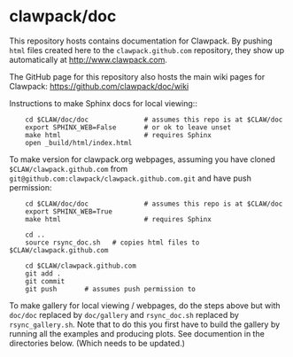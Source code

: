 
# clawpack/doc

This repository hosts contains documentation for Clawpack. By pushing `html` files created here to the `clawpack.github.com` repository, they show up automatically at http://www.clawpack.com.


The GitHub page for this repository also hosts the main wiki pages for Clawpack:
    https://github.com/clawpack/doc/wiki

Instructions to make Sphinx docs for local viewing::

```
    cd $CLAW/doc/doc              # assumes this repo is at $CLAW/doc
    export SPHINX_WEB=False       # or ok to leave unset
    make html                     # requires Sphinx
    open _build/html/index.html
```

To make version for clawpack.org webpages, assuming you have cloned 
`$CLAW/clawpack.github.com` from 
`git@github.com:clawpack/clawpack.github.com.git` and have push permission:

```
    cd $CLAW/doc/doc              # assumes this repo is at $CLAW/doc
    export SPHINX_WEB=True
    make html                     # requires Sphinx
    
    cd ..
    source rsync_doc.sh   # copies html files to $CLAW/clawpack.github.com
    
    cd $CLAW/clawpack.github.com
    git add .
    git commit
    git push       # assumes push permission to
```
    

To make gallery for local viewing / webpages, do the steps above but with
`doc/doc` replaced by `doc/gallery` and `rsync_doc.sh` replaced by
`rsync_gallery.sh`.   Note that to do this you first have to build the
gallery by running all the examples and producing plots.  See documention in
the directories below.  (Which needs to be updated.)

